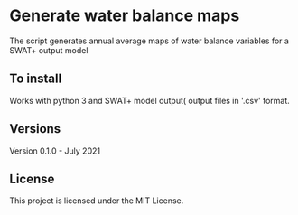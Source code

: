 # Generate water balance maps

The script generates annual average maps of water balance variables for a SWAT+ output model

## To install
Works with python 3 and SWAT+ model output( output files in '.csv' format.

## Versions
Version 0.1.0 - July 2021 

## License
This project is licensed under the MIT License.

